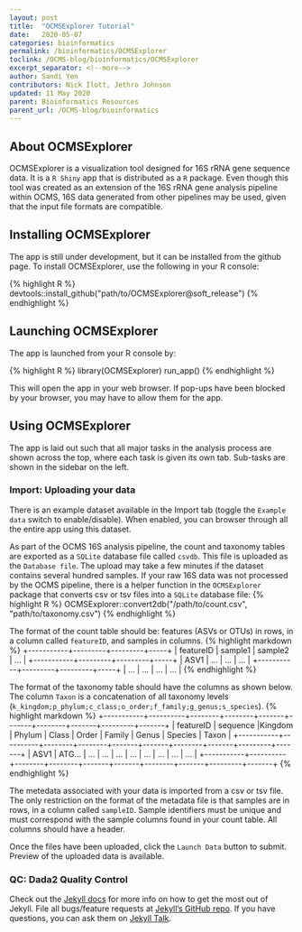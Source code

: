 ```yaml
---
layout: post
title:  "OCMSExplorer Tutorial"
date:   2020-05-07
categories: bioinformatics
permalink: /bioinformatics/OCMSExplorer
toclink: /OCMS-blog/bioinformatics/OCMSExplorer
excerpt_separator: <!--more-->
author: Sandi Yen
contributors: Nick Ilott, Jethro Johnson
updated: 11 May 2020
parent: Bioinformatics Resources
parent_url: /OCMS-blog/bioinformatics
---
```


## About OCMSExplorer
OCMSExplorer is a visualization tool designed for 16S rRNA gene sequence data. It is a `R Shiny` app that is distributed as a `R` package. Even though this tool was created as an extension of the 16S rRNA gene analysis pipeline within OCMS, 16S data generated from other pipelines may be used, given that the input file formats are compatible.

## Installing OCMSExplorer
The app is still under development, but it can be installed from the github page. To install OCMSExplorer, use the following in your R console:

{% highlight R %}
devtools::install_github("path/to/OCMSExplorer@soft_release")
{% endhighlight %}
<!--more-->

## Launching OCMSExplorer
The app is launched from your R console by:

{% highlight R %}
library(OCMSExplorer)
run_app()
{% endhighlight %}

This will open the app in your web browser. If pop-ups have been blocked by your browser, you may have to allow them for the app.

## Using OCMSExplorer
The app is laid out such that all major tasks in the analysis process are shown across the top, where each task is given its own tab. Sub-tasks are shown in the sidebar on the left.

### Import: Uploading your data
There is an example dataset available in the Import tab (toggle the `Example data` switch to enable/disable). When enabled, you can browser through all the entire app using this dataset.

As part of the OCMS 16S analysis pipeline, the count and taxonomy tables are exported as a `SQLite` database file called `csvdb`. This file is uploaded as the `Database file`. The upload may take a few minutes if the dataset contains several hundred samples. If your raw 16S data was not processed by the OCMS pipeline, there is a helper function in the `OCMSExplorer` package that converts csv or tsv files into a `SQLite` database file:
{% highlight R %}
OCMSExplorer::convert2db("/path/to/count.csv", "path/to/taxonomy.csv")
{% endhighlight %}

The format of the count table should be: features (ASVs or OTUs) in rows, in a column called `featureID`, and samples in columns.
{% highlight markdown %}
+-----------+---------+---------+-----+
| featureID | sample1 | sample2 | ... |
+-----------+---------+---------+-----+
| ASV1      | ...     | ...     | ... |
+-----------+---------+---------+-----+
| ...       | ...     | ...     | ... |
{% endhighlight %}

The format of the taxonomy table should have the columns as shown below. The column `Taxon` is a concatenation of all taxonomy levels (`k_kingdom;p_phylum;c_class;o_order;f_family;g_genus;s_species`).
{% highlight markdown %}
+-----------+----------+--------+--------+-------+-------+--------+-------+---------+-------+
| featureID | sequence |Kingdom | Phylum | Class | Order | Family | Genus | Species | Taxon |
+-----------+----------+--------+--------+-------+-------+--------+-------+---------+-------+
| ASV1      | ATG...   | ...    | ...    | ...   | ...   | ...    | ...   | ...     | ...   |
+-----------+----------+--------+--------+-------+-------+--------+-------+---------+-------+
{% endhighlight %}

The metedata associated with your data is imported from a csv or tsv file. The only restriction on the format of the metadata file is that samples are in rows, in a column called `sampleID`. Sample identifiers must be unique and must correspond with the sample columns found in your count table. All columns should have a header.

Once the files have been uploaded, click the `Launch Data` button to submit. Preview of the uploaded data is available.

### QC: Dada2 Quality Control

Check out the [Jekyll docs][jekyll-docs] for more info on how to get the most out of Jekyll. File all bugs/feature requests at [Jekyll’s GitHub repo][jekyll-gh]. If you have questions, you can ask them on [Jekyll Talk][jekyll-talk].

[jekyll-docs]: https://jekyllrb.com/docs/home
[jekyll-gh]:   https://github.com/jekyll/jekyll
[jekyll-talk]: https://talk.jekyllrb.com/
